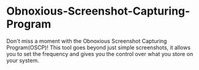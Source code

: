 # Obnoxious-Screenshot-Capturing-Program
Don't miss a moment with the Obnoxious Screenshot Capturing Program(OSCP)! This tool goes beyond just simple screenshots, it allows you to set the frequency and gives you the control over what you store on your system.
